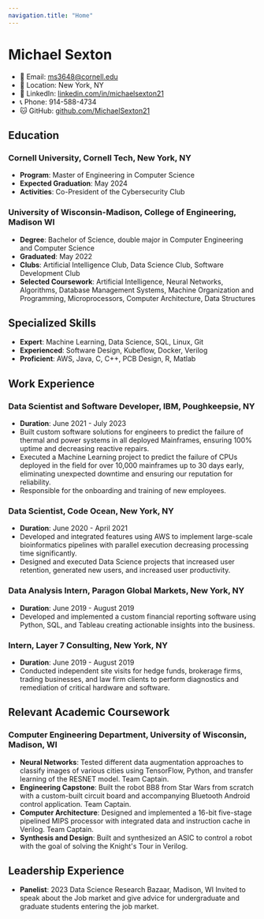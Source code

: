 ```yaml
---
navigation.title: "Home"
---
```


# Michael Sexton

- 📧 Email: [ms3648@cornell.edu](mailto:ms3648@cornell.edu)
- 🏡 Location: New York, NY
- 👤 LinkedIn: [linkedin.com/in/michaelsexton21](https://linkedin.com/in/michaelsexton21)
- 📞 Phone: 914-588-4734
- 🐱 GitHub: [github.com/MichaelSexton21](https://github.com/MichaelSexton21)

## Education

### Cornell University, Cornell Tech, New York, NY

- **Program**: Master of Engineering in Computer Science
- **Expected Graduation**: May 2024
- **Activities**: Co-President of the Cybersecurity Club

### University of Wisconsin-Madison, College of Engineering, Madison WI

- **Degree**: Bachelor of Science, double major in Computer Engineering and Computer Science
- **Graduated**: May 2022
- **Clubs**: Artificial Intelligence Club, Data Science Club, Software Development Club
- **Selected Coursework**: Artificial Intelligence, Neural Networks, Algorithms, Database Management Systems, Machine Organization and Programming, Microprocessors, Computer Architecture, Data Structures

## Specialized Skills

- **Expert**: Machine Learning, Data Science, SQL, Linux, Git
- **Experienced**: Software Design, Kubeflow, Docker, Verilog
- **Proficient**: AWS, Java, C, C++, PCB Design, R, Matlab

## Work Experience

### Data Scientist and Software Developer, IBM, Poughkeepsie, NY

- **Duration**: June 2021 - July 2023
- Built custom software solutions for engineers to predict the failure of thermal and power systems in all deployed Mainframes, ensuring 100% uptime and decreasing reactive repairs.
- Executed a Machine Learning project to predict the failure of CPUs deployed in the field for over 10,000 mainframes up to 30 days early, eliminating unexpected downtime and ensuring our reputation for reliability.
- Responsible for the onboarding and training of new employees.

### Data Scientist, Code Ocean, New York, NY

- **Duration**: June 2020 - April 2021
- Developed and integrated features using AWS to implement large-scale bioinformatics pipelines with parallel execution decreasing processing time significantly.
- Designed and executed Data Science projects that increased user retention, generated new users, and increased user productivity.

### Data Analysis Intern, Paragon Global Markets, New York, NY

- **Duration**: June 2019 - August 2019
- Developed and implemented a custom financial reporting software using Python, SQL, and Tableau creating actionable insights into the business.

### Intern, Layer 7 Consulting, New York, NY

- **Duration**: June 2019 - August 2019
- Conducted independent site visits for hedge funds, brokerage firms, trading businesses, and law firm clients to perform diagnostics and remediation of critical hardware and software.

## Relevant Academic Coursework

### Computer Engineering Department, University of Wisconsin, Madison, WI

- **Neural Networks**: Tested different data augmentation approaches to classify images of various cities using TensorFlow, Python, and transfer learning of the RESNET model. Team Captain.
- **Engineering Capstone**: Built the robot BB8 from Star Wars from scratch with a custom-built circuit board and accompanying Bluetooth Android control application. Team Captain.
- **Computer Architecture**: Designed and implemented a 16-bit five-stage pipelined MIPS processor with integrated data and instruction cache in Verilog. Team Captain.
- **Synthesis and Design**: Built and synthesized an ASIC to control a robot with the goal of solving the Knight's Tour in Verilog.

## Leadership Experience

- **Panelist**: 2023 Data Science Research Bazaar, Madison, WI
  Invited to speak about the Job market and give advice for undergraduate and graduate students entering the job market.
